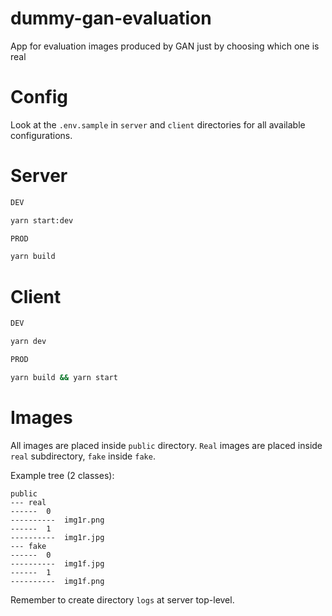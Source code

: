# dummy-gan-evaluation
App for evaluation images produced by GAN just by choosing which one is real

# Config
Look at the `.env.sample` in `server` and `client` directories for all available configurations.

# Server

```bash
DEV

yarn start:dev

PROD

yarn build
```

# Client

```bash
DEV

yarn dev

PROD

yarn build && yarn start
```

# Images

All images are placed inside `public` directory. `Real` images are placed inside `real`
subdirectory, `fake` inside `fake`.

Example tree (2 classes):

```
public
--- real
------  0
----------  img1r.png
------  1
----------  img1r.jpg
--- fake
------  0
----------  img1f.jpg
------  1
----------  img1f.png
```

Remember to create directory `logs` at server top-level.
